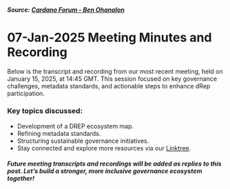 ##### Source: [Cardano Forum - Ben Ohanalon](https://forum.cardano.org/t/meeting-notes-drep-forum-drep-collective/142112?u=benohanlon)

# 07-Jan-2025 Meeting Minutes and Recording 

Below is the transcript and recording from our most recent meeting, held on January 15, 2025, at 14:45 GMT. This session focused on key governance challenges, metadata standards, and actionable steps to enhance dRep participation.

### Key topics discussed:
- Development of a DREP ecosystem map.
- Refining metadata standards.
- Structuring sustainable governance initiatives.
- Stay connected and explore more resources via our [Linktree](https://linktr.ee/drepforum).

##### Future meeting transcripts and recordings will be added as replies to this post. Let’s build a stronger, more inclusive governance ecosystem together!
